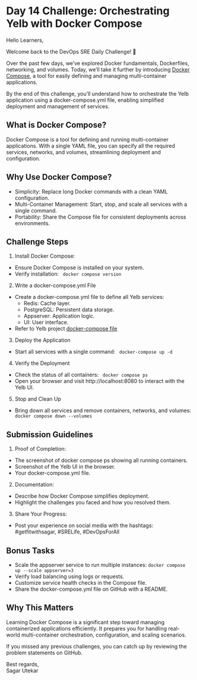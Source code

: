 # Day 14 Challenge: Orchestrating Yelb with Docker Compose

Hello Learners,

Welcome back to the DevOps SRE Daily Challenge! 🎉

Over the past few days, we’ve explored Docker fundamentals, Dockerfiles, networking, and volumes. 
Today, we’ll take it further by introducing [Docker Compose](https://docs.docker.com/compose/), a tool for easily defining and managing multi-container applications.

By the end of this challenge, you’ll understand how to orchestrate the Yelb application using a docker-compose.yml file, enabling simplified deployment and management of services.



## What is Docker Compose?
Docker Compose is a tool for defining and running multi-container applications. With a single YAML file, you can specify all the required services, networks, and volumes, streamlining deployment and configuration.



## Why Use Docker Compose?
- Simplicity: Replace long Docker commands with a clean YAML configuration.
- Multi-Container Management: Start, stop, and scale all services with a single command.
- Portability: Share the Compose file for consistent deployments across environments.

## Challenge Steps
1. Install Docker Compose:
  - Ensure Docker Compose is installed on your system.
  - Verify installation: ``` docker compose version```
2. Write a docker-compose.yml File
  - Create a docker-compose.yml file to define all Yelb services:
    - Redis: Cache layer.
    - PostgreSQL: Persistent data storage.
    - Appserver: Application logic.
    - UI: User interface.
  - Refer to Yelb project [docker-compose file](https://github.com/mreferre/yelb/blob/master/deployments/localtest/docker-compose.yaml)
3. Deploy the Application
  - Start all services with a single command: ``` docker-compose up -d```
4. Verify the Deployment
  - Check the status of all containers: ``` docker compose ps```
  - Open your browser and visit http://localhost:8080 to interact with the Yelb UI.
5. Stop and Clean Up
  - Bring down all services and remove containers, networks, and volumes: ``` docker compose down --volumes```

## Submission Guidelines
1. Proof of Completion:
  - The screenshot of docker compose ps showing all running containers.
  - Screenshot of the Yelb UI in the browser.
  - Your docker-compose.yml file.
2. Documentation:
  - Describe how Docker Compose simplifies deployment.
  - Highlight the challenges you faced and how you resolved them.
3. Share Your Progress:
  - Post your experience on social media with the hashtags: #getfitwithsagar, #SRELife, #DevOpsForAll

## Bonus Tasks
  - Scale the appserver service to run multiple instances:  ```docker compose up --scale appserver=3```
  - Verify load balancing using logs or requests.
  - Customize service health checks in the Compose file.
  - Share the docker-compose.yml file on GitHub with a README.


## Why This Matters
Learning Docker Compose is a significant step toward managing containerized applications efficiently.
It prepares you for handling real-world multi-container orchestration, configuration, and scaling scenarios.



If you missed any previous challenges, you can catch up by reviewing the problem statements on GitHub.


Best regards,</br>
Sagar Utekar
